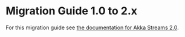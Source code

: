 <a id="migration-2-0-java"></a>
# Migration Guide 1.0 to 2.x

For this migration guide see [the documentation for Akka Streams 2.0](http://doc.akka.io/docs/akka-stream-and-http-experimental/2.0.2/java/migration-guide-1.0-2.x-java.html).